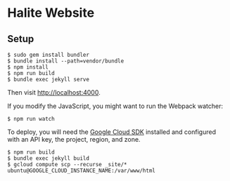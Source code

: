 # Halite Website

## Setup

    $ sudo gem install bundler
    $ bundle install --path=vendor/bundle
    $ npm install
    $ npm run build
    $ bundle exec jekyll serve
    
Then visit <http://localhost:4000>.
    
If you modify the JavaScript, you might want to run the Webpack watcher:

    $ npm run watch
    
To deploy, you will need the [Google Cloud SDK][gcloud-sdk] installed and configured with an API key, the project, region, and zone.

    $ npm run build
    $ bundle exec jekyll build
    $ gcloud compute scp --recurse _site/* ubuntu@GOOGLE_CLOUD_INSTANCE_NAME:/var/www/html
    
[gcloud-sdk]: https://cloud.google.com/sdk/gcloud/